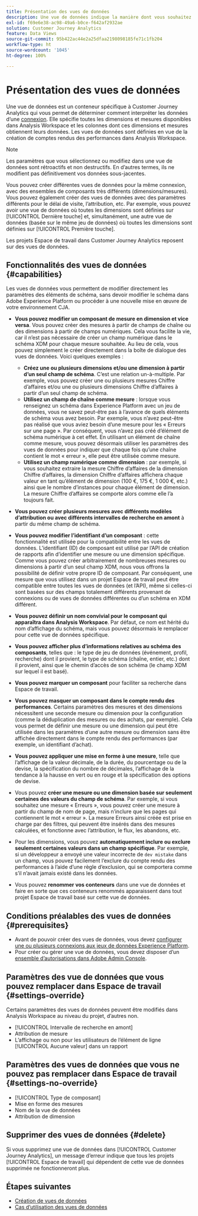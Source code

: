 ```yaml
---
title: Présentation des vues de données
description: Une vue de données indique la manière dont vous souhaitez interpréter les éléments de données dans la connexion CJA, tels que les mesures, les dimensions, les sessions, etc.
exl-id: f69e6e38-ac98-49a6-b0ce-f642af2932ae
solution: Customer Journey Analytics
feature: Data Views
source-git-commit: 95b422ac44e2a25dfaa2198098185fe71c1fb204
workflow-type: ht
source-wordcount: '1045'
ht-degree: 100%

---
```


# Présentation des vues de données

Une vue de données est un conteneur spécifique à Customer Journey Analytics qui vous permet de déterminer comment interpréter les données d’une [connexion](/help/connections/create-connection.md). Elle spécifie toutes les dimensions et mesures disponibles dans Analysis Workspace et les colonnes dont ces dimensions et mesures obtiennent leurs données. Les vues de données sont définies en vue de la création de comptes rendus des performances dans Analysis Workspace.

>[!NOTE]
>
>Les paramètres que vous sélectionnez ou modifiez dans une vue de données sont rétroactifs et non destructifs. En d’autres termes, ils ne modifient pas définitivement vos données sous-jacentes.

Vous pouvez créer différentes vues de données pour la même connexion, avec des ensembles de composants très différents (dimensions/mesures). Vous pouvez également créer des vues de données avec des paramètres différents pour le délai de visite, lʼattribution, etc. Par exemple, vous pouvez avoir une vue de données où toutes les dimensions sont définies sur [!UICONTROL Dernière touche] et, simultanément, une autre vue de données (basée sur le même jeu de données) où toutes les dimensions sont définies sur [!UICONTROL Première touche].

Les projets Espace de travail dans Customer Journey Analytics reposent sur des vues de données.

## Fonctionnalités des vues de données {#capabilities}

Les vues de données vous permettent de modifier directement les paramètres des éléments de schéma, sans devoir modifier le schéma dans Adobe Experience Platform ou procéder à une nouvelle mise en œuvre de votre environnement CJA.

* **Vous pouvez modifier un composant de mesure en dimension et vice versa**. Vous pouvez créer des mesures à partir de champs de chaîne ou des dimensions à partir de champs numériques. Cela vous facilite la vie, car il nʼest pas nécessaire de créer un champ numérique dans le schéma XDM pour chaque mesure souhaitée. Au lieu de cela, vous pouvez simplement le créer directement dans la boîte de dialogue des vues de données. Voici quelques exemples :
   * **Créez une ou plusieurs dimensions et/ou une dimension à partir dʼun seul champ de schéma**. Cʼest une relation un-à-multiple. Par exemple, vous pouvez créer une ou plusieurs mesures Chiffre dʼaffaires et/ou une ou plusieurs dimensions Chiffre dʼaffaires à partir dʼun seul champ de schéma.
   * **Utilisez un champ de chaîne comme mesure** : lorsque vous renseignez un schéma dans Experience Platform avec un jeu de données, vous ne savez peut-être pas à lʼavance de quels éléments de schéma vous avez besoin. Par exemple, vous nʼavez peut-être pas réalisé que vous aviez besoin dʼune mesure pour les « Erreurs sur une page ». Par conséquent, vous nʼavez pas créé dʼélément de schéma numérique à cet effet. En utilisant un élément de chaîne comme mesure, vous pouvez désormais utiliser les paramètres des vues de données pour indiquer que chaque fois quʼune chaîne contient le mot « erreur », elle peut être utilisée comme mesure.
   * **Utilisez un champ numérique comme dimension** : par exemple, si vous souhaitez extraire la mesure Chiffre dʼaffaires de la dimension Chiffre dʼaffaires, la dimension Chiffre dʼaffaires affichera chaque valeur en tant quʼélément de dimension (100 €, 175 €, 1 000 €, etc.) ainsi que le nombre dʼinstances pour chaque élément de dimension. La mesure Chiffre dʼaffaires se comporte alors comme elle lʼa toujours fait.

* **Vous pouvez créer plusieurs mesures avec différents modèles dʼattribution ou avec différents intervalles de recherche en amont** à partir du même champ de schéma.

* **Vous pouvez modifier lʼidentifiant dʼun composant** : cette fonctionnalité est utilisée pour la compatibilité entre les vues de données. Lʼidentifiant (ID) de composant est utilisé par lʼAPI de création de rapports afin dʼidentifier une mesure ou une dimension spécifique. Comme vous pouvez créer arbitrairement de nombreuses mesures ou dimensions à partir dʼun seul champ XDM, nous vous offrons la possibilité de définir votre propre ID de composant. Par conséquent, une mesure que vous utilisez dans un projet Espace de travail peut être compatible entre toutes les vues de données (et lʼAPI), même si celles-ci sont basées sur des champs totalement différents provenant de connexions ou de vues de données différentes ou dʼun schéma en XDM différent.

* **Vous pouvez définir un nom convivial pour le composant qui apparaîtra dans Analysis Workspace**. Par défaut, ce nom est hérité du nom dʼaffichage du schéma, mais vous pouvez désormais le remplacer pour cette vue de données spécifique.

* **Vous pouvez afficher plus dʼinformations relatives au schéma des composants**, telles que : le type de jeu de données (événement, profil, recherche) dont il provient, le type de schéma (chaîne, entier, etc.) dont il provient, ainsi que le chemin dʼaccès de son schéma (le champ XDM sur lequel il est basé).

* **Vous pouvez marquer un composant** pour faciliter sa recherche dans Espace de travail.

* **Vous pouvez masquer un composant dans le compte rendu des performances**. Certains paramètres des mesures et des dimensions nécessitent une seconde mesure ou dimension pour la configuration (comme la déduplication des mesures ou des achats, par exemple). Cela vous permet de définir une mesure ou une dimension qui peut être utilisée dans les paramètres dʼune autre mesure ou dimension sans être affichée directement dans le compte rendu des performances (par exemple, un identifiant dʼachat).

* **Vous pouvez appliquer une mise en forme à une mesure**, telle que lʼaffichage de la valeur décimale, de la durée, du pourcentage ou de la devise, la spécification du nombre de décimales, lʼaffichage de la tendance à la hausse en vert ou en rouge et la spécification des options de devise.

* Vous pouvez **créer une mesure ou une dimension basée sur seulement certaines des valeurs du champ de schéma**. Par exemple, si vous souhaitez une mesure « Erreurs », vous pouvez créer une mesure à partir du champ de nom de page, mais nʼinclure que les pages qui contiennent le mot « erreur ». La mesure Erreurs ainsi créée est prise en charge par des filtres, qui peuvent être insérés dans des mesures calculées, et fonctionne avec lʼattribution, le flux, les abandons, etc.

* Pour les dimensions, vous pouvez **automatiquement inclure ou exclure seulement certaines valeurs dans un champ spécifique**. Par exemple, si un développeur a envoyé une valeur incorrecte de `dev mistake` dans un champ, vous pouvez facilement lʼexclure du compte rendu des performances à lʼaide dʼune règle dʼexclusion, qui se comportera comme sʼil nʼavait jamais existé dans les données.

* Vous pouvez **renommer vos conteneurs** dans une vue de données et faire en sorte que ces conteneurs renommés apparaissent dans tout projet Espace de travail basé sur cette vue de données.

## Conditions préalables des vues de données {#prerequisites}

* Avant de pouvoir créer des vues de données, vous devez [configurer une ou plusieurs connexions aux jeux de données Experience Platform](/help/connections/create-connection.md).
* Pour créer ou gérer une vue de données, vous devez disposer dʼun [ensemble dʼautorisations dans Adobe Admin Console](https://experienceleague.adobe.com/docs/analytics-platform/using/cja-overview/cja-overview.html?lang=fr#admin-access-permissions).

## Paramètres des vue de données que vous pouvez remplacer dans Espace de travail {#settings-override}

Certains paramètres des vues de données peuvent être modifiés dans Analysis Workspace au niveau du projet, dʼautres non.

* [!UICONTROL Intervalle de recherche en amont]
* Attribution de mesure
* Lʼaffichage ou non pour les utilisateurs de lʼélément de ligne [!UICONTROL Aucune valeur] dans un rapport

## Paramètres des vues de données que vous ne pouvez pas remplacer dans Espace de travail {#settings-no-override}

* [!UICONTROL Type de composant]
* Mise en forme des mesures
* Nom de la vue de données
* Attribution de dimension

## Supprimer des vues de données {#delete}

Si vous supprimez une vue de données dans [!UICONTROL Customer Journey Analytics], un message dʼerreur indique que tous les projets [!UICONTROL Espace de travail] qui dépendent de cette vue de données supprimée ne fonctionneront plus.

## Étapes suivantes

* [Création de vues de données](/help/data-views/create-dataview.md)
* [Cas dʼutilisation des vues de données](/help/use-cases/data-views/data-views-usecases.md)
